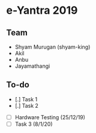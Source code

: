 # e-Yantra 2019

## Team
- Shyam Murugan (shyam-king)
- Akil
- Anbu
- Jayamathangi 

## To-do
- [.] Task 1
- [.] Task 2
- [ ] Hardware Testing (25/12/19)
- [ ] Task 3 (8/1/20)
